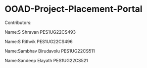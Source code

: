 # OOAD-Project-Placement-Portal
Contributors:

Name:S Shravan
PES1UG22CS493

Name:S Rithvik
PES1UG22CS496

Name:Sambhav Birudavolu
PES1UG22CS511

Name:Sandeep Elayath
PES1UG22CS521
